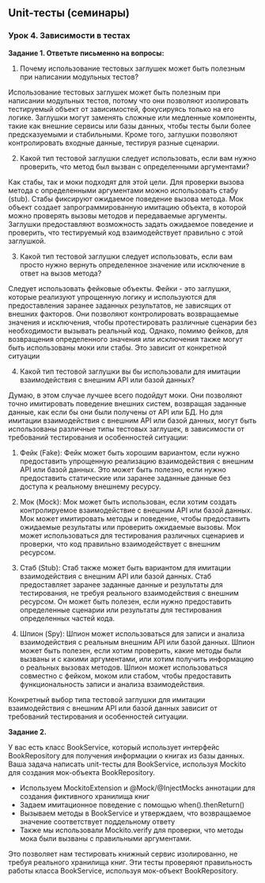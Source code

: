 ## Unit-тесты (семинары)
### Урок 4. Зависимости в тестах

**Задание 1. Ответьте письменно на вопросы:**

1)  Почему использование тестовых заглушек может быть полезным при написании модульных тестов?

Использование тестовых заглушек может быть полезным при написании модульных тестов, потому что они позволяют 
изолировать тестируемый объект от зависимостей, фокусируясь только на его логике. Заглушки могут заменять сложные 
или медленные компоненты, такие как внешние сервисы или базы данных, чтобы тесты были более предсказуемыми и стабильными.
Кроме того, заглушки позволяют контролировать входные данные, тестируя разные сценарии.

2) Какой тип тестовой заглушки следует использовать, если вам нужно проверить, что метод был вызван с определенными аргументами?

Как стабы, так и моки подходят для этой цели.
Для проверки вызова метода с определенными аргументами можно использовать стабу (stub). 
Стабы фиксируют ожидаемое поведение вызова метода. 
Мок объект создает запрограммированную имитацию объекта, в которой можно проверять вызовы методов и передаваемые 
аргументы. Заглушки предоставляют возможность задать ожидаемое поведение и проверить, что тестируемый код 
взаимодействует правильно с этой заглушкой.

3) Какой тип тестовой заглушки следует использовать, если вам просто нужно вернуть определенное значение или исключение в ответ на вызов метода?

Следует использовать фейковые объекты. Фейки - это заглушки, которые реализуют упрощенную логику и 
используются для предоставления заранее заданных результатов, не зависящих от внешних факторов. 
Они позволяют контролировать возвращаемые значения и исключения, чтобы протестировать различные сценарии 
без необходимости вызывать реальный код.
Однако, помимо фейков, для возвращения определенного значения или исключения также могут быть использованы моки или стабы. 
Это зависит от конкретной ситуации

4) Какой тип тестовой заглушки вы бы использовали для имитации взаимодействия с внешним API или базой данных?

Думаю, в этом случае лучшее всего подойдут моки. Они позволяют точно имитировать поведение внешних систем, 
возвращая заданные данные, как если бы они были получены от API или БД.
Но для имитации взаимодействия с внешним API или базой данных, могут быть использованы различные типы тестовых заглушек, 
в зависимости от требований тестирования и особенностей ситуации:

1. Фейк (Fake): Фейк может быть хорошим вариантом, если нужно предоставить упрощенную реализацию взаимодействия 
с внешним API или базой данных. Это может быть полезно, если нужно предоставить статические или заранее заданные
данные без доступа к реальному внешнему ресурсу. 

2. Мок (Mock): Мок может быть использован, если хотим создать контролируемое взаимодействие с внешним API или 
базой данных. Мок может имитировать методы и поведение, чтобы предоставить ожидаемые результаты или проверить 
ожидаемые вызовы. Мок может использоваться для тестирования различных сценариев и проверки, 
что код правильно взаимодействует с внешним ресурсом.

3. Стаб (Stub): Стаб также может быть вариантом для имитации взаимодействия с внешним API или базой данных. 
Стаб предоставляет заранее заданные данные и результаты для тестирования, не требуя реального взаимодействия 
с внешним ресурсом. Он может быть полезен, если нужно предоставить определенные сценарии или результаты 
для тестирования определенных частей кода.

4. Шпион (Spy): Шпион может использоваться для записи и анализа взаимодействия с реальным внешним API или базой данных.
Шпион может быть полезен, если хотим проверить, какие методы были вызваны и с какими аргументами, 
или хотим получить информацию о реальных вызовах методов. 
Шпион может использоваться совместно с фейком, моком или стабом, чтобы предоставить функциональность записи 
и анализа взаимодействия.

Конкретный выбор типа тестовой заглушки для имитации взаимодействия с внешним API или базой данных зависит 
от требований тестирования и особенностей ситуации.


**Задание 2.**

У вас есть класс BookService, который использует интерфейс BookRepository для получения информации о книгах из базы данных. Ваша задача написать unit-тесты для BookService, используя Mockito для создания мок-объекта BookRepository.

* Используем MockitoExtension и @Mock/@InjectMocks аннотации для создания фиктивного хранилища книг
* Задаем имитационное поведение с помощью when().thenReturn()
* Вызываем методы в BookService и утверждаем, что возвращаемое значение соответствует поддельному ответу
* Также мы использовали Mockito.verify для проверки, что методы мока были вызваны с правильными аргументами.

Это позволяет нам тестировать книжный сервис изолированно, не требуя реального хранилища книг.
Эти тесты проверяют правильность работы класса BookService, используя мок-объект BookRepository.